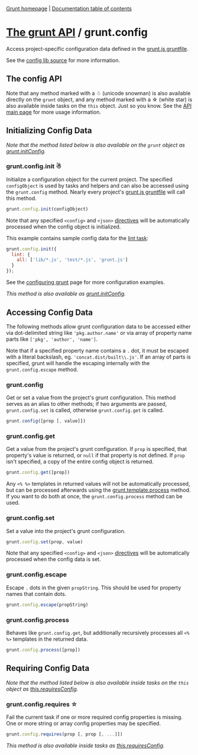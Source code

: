 [Grunt homepage](https://github.com/gruntjs/grunt) | [Documentation table of contents](toc.md)

# [The grunt API](api.md) / grunt.config

Access project-specific configuration data defined in the [grunt.js gruntfile](getting_started.md).

See the [config lib source](../lib/grunt/config.js) for more information.

## The config API

Note that any method marked with a ☃ (unicode snowman) is also available directly on the `grunt` object, and any method marked with a ☆ (white star) is also available inside tasks on the `this` object. Just so you know. See the [API main page](api.md) for more usage information.

## Initializing Config Data
_Note that the method listed below is also available on the `grunt` object as [grunt.initConfig](api.md)._

### grunt.config.init ☃
Initialize a configuration object for the current project. The specified `configObject` is used by tasks and helpers and can also be accessed using the `grunt.config` method. Nearly every project's [grunt.js gruntfile](getting_started.md) will call this method.

```javascript
grunt.config.init(configObject)
```

Note that any specified `<config>` and `<json>` [directives](api_task.md) will be automatically processed when the config object is initialized.

This example contains sample config data for the [lint task](task_lint.md):

```javascript
grunt.config.init({
  lint: {
    all: ['lib/*.js', 'test/*.js', 'grunt.js']
  }
});
```

See the [configuring grunt](getting_started.md) page for more configuration examples.

_This method is also available as [grunt.initConfig](api.md)._


## Accessing Config Data
The following methods allow grunt configuration data to be accessed either via dot-delimited string like `'pkg.author.name'` or via array of property name parts like `['pkg', 'author', 'name']`.

Note that if a specified property name contains a `.` dot, it must be escaped with a literal backslash, eg. `'concat.dist/built\\.js'`. If an array of parts is specified, grunt will handle the escaping internally with the `grunt.config.escape` method.

### grunt.config
Get or set a value from the project's grunt configuration. This method serves as an alias to other methods; if two arguments are passed, `grunt.config.set` is called, otherwise `grunt.config.get` is called.

```javascript
grunt.config([prop [, value]])
```

### grunt.config.get
Get a value from the project's grunt configuration. If `prop` is specified, that property's value is returned, or `null` if that property is not defined. If `prop` isn't specified, a copy of the entire config object is returned.

```javascript
grunt.config.get([prop])
```

Any `<% %>` templates in returned values will not be automatically processed, but can be processed afterwards using the [grunt.template.process](api_template.md) method. If you want to do both at once, the `grunt.config.process` method can be used.

### grunt.config.set
Set a value into the project's grunt configuration.

```javascript
grunt.config.set(prop, value)
```

Note that any specified `<config>` and `<json>` [directives](api_task.md) will be automatically processed when the config data is set.

### grunt.config.escape
Escape `.` dots in the given `propString`. This should be used for property names that contain dots.

```javascript
grunt.config.escape(propString)
```

### grunt.config.process
Behaves like `grunt.config.get`, but additionally recursively processes all `<% %>` templates in the returned data.

```javascript
grunt.config.process([prop])
```

## Requiring Config Data
_Note that the method listed below is also available inside tasks on the `this` object as [this.requiresConfig](api.md)._

### grunt.config.requires ☆
Fail the current task if one or more required config properties is missing. One or more string or array config properties may be specified.

```javascript
grunt.config.requires(prop [, prop [, ...]])
```

_This method is also available inside tasks as [this.requiresConfig](api.md)._
